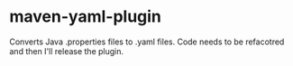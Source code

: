# maven-yaml-plugin
Converts Java .properties files to .yaml files. Code needs to be refacotred and then I'll release the plugin.

